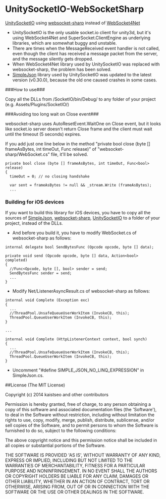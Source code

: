 UnitySocketIO-WebSocketSharp
============================

[UnitySocketIO](https://github.com/NetEase/UnitySocketIO) using [websocket-sharp](https://github.com/sta/websocket-sharp) instead of [WebSocket4Net](https://github.com/kerryjiang/WebSocket4Net)

- UnitySocketIO is the only usable socket.io client for unity3d, but it's using WebSocket4Net and SuperSocket.ClientEngine as underlying libraries, which are somewhat buggy and unstable.
- There are times when the MessageReceived event handler is not called, even though the client has received a message packet from the server, and the message silently gets dropped.
- When WebSocket4Net library used by UnitySocketIO was replaced with websocket-sharp, the problem has been solved.
- [SimpleJson](https://github.com/facebook-csharp-sdk/simple-json) library used by UnitySocketIO was updated to the latest version (v0.30.0), because the old one caused crashes in some cases.

###How to use###

Copy all the DLLs from /SocketIO/bin/Debug/ to any folder of your project (e.g. Assets/Plugins/SocketIO/)

###Avoiding too long wait on Close event###

websocket-sharp uses AutoResetEvent.WaitOne on Close event, but it looks like socket.io server doesn't return Close frame and the client must wait until the timeout (5 seconds) expires.

If you add just one line below in the method "private bool close (byte [] frameAsBytes, int timeOut, Func<bool> release)" of "websocket-sharp/WebSocket.cs" file, it'll be solved.

```
private bool close (byte [] frameAsBytes, int timeOut, Func<bool> release)
{
  timeOut = 0; // no closing handshake
  
  var sent = frameAsBytes != null && _stream.Write (frameAsBytes);
  ...
```

### Building for iOS devices

If you want to build this library for iOS devices, you have to copy all the sources of [SimpleJson](https://github.com/facebook-csharp-sdk/simple-json), [websocket-sharp](https://github.com/sta/websocket-sharp), [UnitySocketIO](https://github.com/NetEase/UnitySocketIO) to a folder of your project, instead of the DLLs.

- And before you build it, you have to modify WebSocket.cs of websocket-sharp as follows:

```
internal delegate bool SendBytesFunc (Opcode opcode, byte [] data);

private void send (Opcode opcode, byte [] data, Action<bool> completed)
{
  //Func<Opcode, byte [], bool> sender = send;
  SendBytesFunc sender = send;
  ...
}
```  

- Modify Net/ListenerAsyncResult.cs of websocket-sharp as follows:

```
internal void Complete (Exception exc)
{
  ...
  //ThreadPool.UnsafeQueueUserWorkItem (InvokeCB, this);
  ThreadPool.QueueUserWorkItem (InvokeCB, this);
}

...

internal void Complete (HttpListenerContext context, bool synch)
{
  ...
  //ThreadPool.UnsafeQueueUserWorkItem (InvokeCB, this);
  ThreadPool.QueueUserWorkItem (InvokeCB, this);
}
```

- Uncomment "#define SIMPLE_JSON_NO_LINQ_EXPRESSION" in SimpleJson.cs.


##License
(The MIT License)

Copyright (c) 2014 kaistseo and other contributors

Permission is hereby granted, free of charge, to any person obtaining a 
copy of this software and associated documentation files (the 'Software'), 
to deal in the Software without restriction, including without limitation
the rights to use, copy, modify, merge, publish, distribute, sublicense, 
and/or sell copies of the Software, and to permit persons to whom the 
Software is furnished to do so, subject to the following conditions:

The above copyright notice and this permission notice shall be included in 
all copies or substantial portions of the Software.

THE SOFTWARE IS PROVIDED 'AS IS', WITHOUT WARRANTY OF ANY KIND, EXPRESS OR IMPLIED, INCLUDING BUT NOT LIMITED TO THE WARRANTIES OF MERCHANTABILITY, FITNESS FOR A PARTICULAR PURPOSE AND NONINFRINGEMENT. IN NO EVENT SHALL THE AUTHORS OR COPYRIGHT HOLDERS BE LIABLE FOR ANY CLAIM, DAMAGES OR OTHER LIABILITY, WHETHER IN AN ACTION OF CONTRACT, TORT OR OTHERWISE, ARISING FROM, OUT OF OR IN CONNECTION WITH THE SOFTWARE OR THE USE OR OTHER DEALINGS IN THE SOFTWARE.
